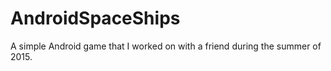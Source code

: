 # AndroidSpaceShips
A simple Android game that I worked on with a friend during the summer of 2015.
